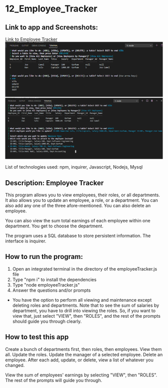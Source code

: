 # 12_Employee_Tracker

## Link to app and Screenshots:
[Link to Employee Tracker](https://drive.google.com/file/d/1Uy4ZfJNKKrpVyVKnYXU5Vg-jzMOUlcBe/view)
![Screenshot 1](https://github.com/MarioThompson0010/12_Employee_Tracker/blob/main/Screenshots/Screenshot1.PNG)
![Screenshot 2](https://github.com/MarioThompson0010/12_Employee_Tracker/blob/main/Screenshots/Screenshot2.PNG)

List of technologies used: npm, inquirer, Javascript, Nodejs, Mysql

## Description: Employee Tracker 

This program allows you to view employees, their roles, or all departments.  It also allows you to update an employee, a role, or a department.  You can also add any one of the three afore-mentioned.  You can also delete an employee.

You can also view the sum total earnings of each employee within one department.  You get to choose the department.

The program uses a SQL database to store persistent information.  The interface is inquirer.  

## How to run the program:

1) Open an integrated terminal in the directory of the employeeTracker.js file
2) Type "npm i" to install the dependencies
3) Type "node employeeTracker.js"
4) Answer the questions and/or prompts

* You have the option to perform all viewing and maintenance except deleting roles and departments.
Note that to see the sum of salaries by department, you have to drill into viewing the roles.  So, if you want to view that, just select "VIEW", then "ROLES", and the rest of the prompts should guide you through clearly.

## How to test this app

Create a bunch of departments first, then roles, then employees. View them all. Update the roles. Update the manager of a selected employee.  Delete an employee.  After each add, update, or delete, view a list of whatever you changed.

View the sum of employees' earnings by selecting "VIEW", then "ROLES".  The rest of the prompts will guide you through.
